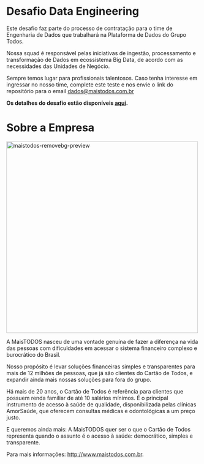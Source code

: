 # Desafio Data Engineering

Este desafio faz parte do processo de contratação para o time de Engenharia de Dados que trabalhará na Plataforma de Dados do Grupo Todos.

Nossa squad é responsável pelas iniciativas de ingestão, processamento e transformação de Dados em ecossistema Big Data, de acordo com as necessidades das Unidades de Negócio.

Sempre temos lugar para profissionais talentosos. Caso tenha interesse em ingressar no nosso time, complete este teste e nos envie o link do repositório para o email dados@maistodos.com.br

**Os detalhes do desafio estão disponíveis [aqui](https://github.com/dadosmaistodos/challenge-data-engineering/blob/main/Desafio.md).** 

# Sobre a Empresa

<img width="500" alt="maistodos-removebg-preview" src="https://user-images.githubusercontent.com/109614238/181276513-700a0923-3ff7-4edb-a24e-8ed691c92a35.png">

A MaisTODOS nasceu de uma vontade genuína de fazer a diferença na vida das pessoas com dificuldades em acessar o sistema financeiro complexo e burocrático do Brasil. 
 
Nosso propósito é levar soluções financeiras simples e transparentes para mais de 12 milhões de pessoas, que já são clientes do Cartão de Todos, e expandir ainda mais nossas soluções para fora do grupo. 
 
Há mais de 20 anos, o Cartão de Todos é referência para clientes que possuem renda familiar de até 10 salários mínimos. É o principal instrumento de acesso à saúde de qualidade, disponibilizada pelas clínicas AmorSaúde, que oferecem consultas médicas e odontológicas a um preço justo.
 
E queremos ainda mais: A MaisTODOS quer ser o que o Cartão de Todos representa quando o assunto é o acesso à saúde: democrático, simples e transparente.

Para mais informações: http://www.maistodos.com.br.
